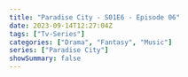 ```yaml
---
title: "Paradise City - S01E6 - Episode 06"
date: 2023-09-14T12:27:04Z
tags: ["Tv-Series"]
categories: ["Drama", "Fantasy", "Music"]
series: ["Paradise City"]
showSummary: false
---
```


  <mux-player stream-type="on-demand"
  src="https://kp3d-my.sharepoint.com/personal/ryoo_kp3d_onmicrosoft_com/_layouts/15/download.aspx?share=EfaxTJP6agpKr-CUXAQhZQIBUrFNnyBj4Q7XXog87yGXDA" metadata-video-title="Paradise City - S01E6 - Episode 06" prefer-playback="mse" controls>
  </mux-player>
  
  
  <script src="https://cdn.jsdelivr.net/npm/@mux/mux-player"></script>
  
   <script id="vVBN01o02htUAazTmOXnFrsL25dTowDphRuX72toJgNA4" type="application/ld+json">
 {
  "@context": "https://schema.org/",
  "@type": "VideoObject",
  "name": "Paradise City - S01E6 - Episode 06",
  "contentUrl": "https://stream.mux.com/vVBN01o02htUAazTmOXnFrsL25dTowDphRuX72toJgNA4.m3u8",
  "thumbnailUrl": "https://www.themoviedb.org/t/p/original/pvutoNabyHLtWxo8nEGQ31KZaum.jpg?width=314&fit_mode=preserve&time=25",
  "uploadDate": "2023-09-14T12:27:04Z",
}

</script>
